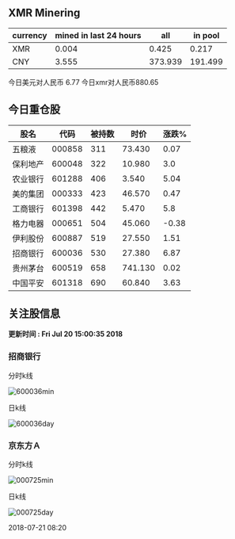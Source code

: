 ## XMR Minering

|currency|mined in last 24 hours|all|in pool|
|---|---|---|---|
|XMR|0.004|0.425|0.217|
|CNY|3.555|373.939|191.499|

今日美元对人民币 6.77	今日xmr对人民币880.65


## 今日重仓股 

|股名|代码|被持数|时价|涨跌%|
|---|---|---|---|---|
|五粮液|000858|311|73.430|0.07|
|保利地产|600048|322|10.980|3.0|
|农业银行|601288|406|3.540|5.04|
|美的集团|000333|423|46.570|0.47|
|工商银行|601398|442|5.470|5.8|
|格力电器|000651|504|45.060|-0.38|
|伊利股份|600887|519|27.550|1.51|
|招商银行|600036|530|27.380|6.87|
|贵州茅台|600519|658|741.130|0.02|
|中国平安|601318|690|60.840|3.63|

## 关注股信息
**更新时间 : Fri Jul 20 15:00:35 2018**
### 招商银行 
分时k线

![600036min](http://image.sinajs.cn/newchart/min/n/sh600036.gif)

日k线

![600036day](http://image.sinajs.cn/newchart/daily/n/sh600036.gif)

### 京东方Ａ 
分时k线

![000725min](http://image.sinajs.cn/newchart/min/n/sz000725.gif)

日k线

![000725day](http://image.sinajs.cn/newchart/daily/n/sz000725.gif)

2018-07-21 08:20
